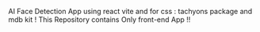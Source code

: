 AI Face Detection App using react vite and for css : tachyons package and mdb kit !
This Repository contains Only front-end App !!
